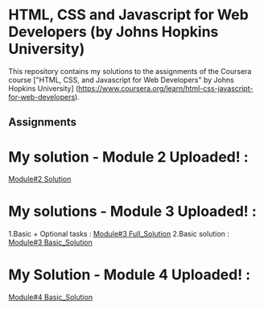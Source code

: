 # HTML, CSS and Javascript for Web Developers (by Johns Hopkins University)

This repository contains my solutions to the assignments of the Coursera course
["HTML, CSS, and Javascript for Web Developers" by Johns Hopkins University]
(https://www.coursera.org/learn/html-css-javascript-for-web-developers).

## Assignments
# My solution - Module 2 Uploaded! :
[Module#2 Solution](https://manarhamad.github.io/coursera-test/Module2solution/Index.html)
# My solutions - Module 3 Uploaded! :
1.Basic + Optional tasks :
[Module#3 Full_Solution](https://manarhamad.github.io/coursera-test/Module3solution/Index.html)
2.Basic solution :
[Module#3 Basic_Solution](https://manarhamad.github.io/coursera-test/Module3solution/Index_basic.html)
# My Solution - Module 4 Uploaded! :
[Module#4 Basic_Solution](https://manarhamad.github.io/coursera-test/Module4solution/Index.html)

